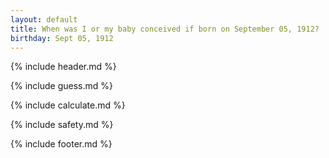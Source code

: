 ```yaml
---
layout: default
title: When was I or my baby conceived if born on September 05, 1912?
birthday: Sept 05, 1912
---
```


{% include header.md %}

{% include guess.md %}

{% include calculate.md %}

{% include safety.md %}

{% include footer.md %}



